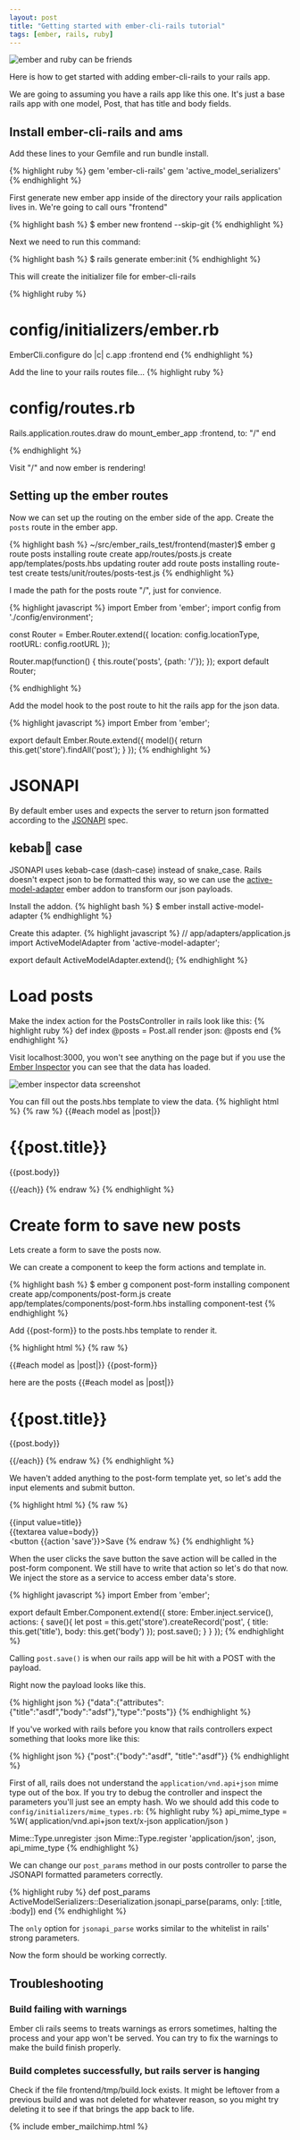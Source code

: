 ```yaml
---
layout: post
title: "Getting started with ember-cli-rails tutorial"
tags: [ember, rails, ruby]
---
```


![ember and ruby can be friends](/assets/images/ember_ruby.png)

Here is how to get started with adding ember-cli-rails to your rails app.

We are going to assuming you have a rails app like this one.
It's just a base rails app with one model, Post, that has title and body fields.

## Install ember-cli-rails and ams

Add these lines to your Gemfile and run bundle install.

{% highlight ruby %}
gem 'ember-cli-rails'
gem 'active_model_serializers'
{% endhighlight %}

First generate new ember app inside of the directory your rails application
lives in. We're going to call ours "frontend"

{% highlight bash %}
$ ember new frontend --skip-git
{% endhighlight %}

Next we need to run this command:

{% highlight bash %}
$ rails generate ember:init
{% endhighlight %}

This will create the initializer file for ember-cli-rails

{% highlight ruby %}
# config/initializers/ember.rb

EmberCli.configure do |c|
  c.app :frontend
  end
{%  endhighlight %}

Add the line to your rails routes file...
{% highlight ruby %}
# config/routes.rb

Rails.application.routes.draw do
  mount_ember_app :frontend, to: "/"
end

{%  endhighlight %}

Visit  "/" and now ember is rendering!

## Setting up the ember routes

Now we can set up the routing on the ember side of the app.
Create the `posts` route in the ember app.

{% highlight bash %}
 ~/src/ember_rails_test/frontend(master)$ ember g route posts
installing route
  create app/routes/posts.js
  create app/templates/posts.hbs
updating router
  add route posts
installing route-test
  create tests/unit/routes/posts-test.js
{% endhighlight %}

I made the path for the posts route "/", just for convience.

{% highlight javascript %}
import Ember from 'ember';
import config from './config/environment';

const Router = Ember.Router.extend({
  location: config.locationType,
  rootURL: config.rootURL
});

Router.map(function() {
  this.route('posts', {path: '/'});
});
export default Router;

{% endhighlight %}

Add the model hook to the post route to hit the rails app for the json data.

{% highlight javascript %}
import Ember from 'ember';

export default Ember.Route.extend({
  model(){
    return this.get('store').findAll('post');
  }
});
{% endhighlight %}

# JSONAPI

By default ember uses and expects the server to return json formatted according
to the [JSONAPI](http://jsonapi.org/) spec.

## kebab🍡 case
JSONAPI uses kebab-case (dash-case) instead of snake_case. Rails doesn't expect json to be
formatted this way, so we can use the [active-model-adapter](https://github.com/ember-data/active-model-adapter) ember addon to transform our json payloads.

Install the addon.
{% highlight bash %}
$ ember install active-model-adapter
{% endhighlight %}

Create this adapter.
{% highlight javascript %}
// app/adapters/application.js
import ActiveModelAdapter from 'active-model-adapter';

export default ActiveModelAdapter.extend();
{% endhighlight %}

# Load posts

Make the index action for the PostsController in rails look like this:
{% highlight ruby %}
  def index
    @posts = Post.all
    render json: @posts
  end
{% endhighlight %}

Visit localhost:3000, you won't see anything on the page but if you use the
[Ember
Inspector](https://chrome.google.com/webstore/detail/ember-inspector/bmdblncegkenkacieihfhpjfppoconhi?hl=en) you can see that the data has loaded.

![ember inspector data
screenshot](/assets/images/ember_inspector_data_screenshot.png)

You can fill out the posts.hbs template to view the data.
{% highlight html %}
{% raw %}
{{#each model as |post|}}
  <h1>{{post.title}}</h1>
  <p>
    {{post.body}}
  </p>
{{/each}}
{% endraw %}
{% endhighlight %}

# Create form to save new posts

Lets create a form to save the posts now.

We can create a component to keep the form actions and template in.

{% highlight bash  %}
$ ember g component post-form
installing component
  create app/components/post-form.js
  create app/templates/components/post-form.hbs
installing component-test
{% endhighlight %}

Add {{post-form}} to the posts.hbs template to render it.

{% highlight html %}
{% raw %}
<!-- app/templates/post.hbs -->
{{#each model as |post|}}
{{post-form}}

here are the posts
{{#each model as |post|}}
  <h1>{{post.title}}</h1>
  <p>
    {{post.body}}
  </p>
{{/each}}
{% endraw %}
{% endhighlight %}

We haven't added anything to the post-form template yet, so let's add the input
elements and submit button.

{% highlight html %}
{% raw %}
<!-- app/templates/components/post-form.hbs -->
{{input value=title}}
<br/>
{{textarea value=body}}
<br/>
<button {{action 'save'}}>Save</button>
{% endraw %}
{% endhighlight %}

When the user clicks the save button the save action will be called in the
post-form component. We still have to write that action so let's do that now.
 We inject the store as a service to access ember data's store.

{% highlight javascript %}
import Ember from 'ember';

export default Ember.Component.extend({
  store: Ember.inject.service(),
  actions: {
    save(){
      let post = this.get('store').createRecord('post', {
        title: this.get('title'),
        body: this.get('body')
      });
      post.save();
    }
  }
});
{% endhighlight %}

Calling `post.save()` is when our rails app will be hit with a POST with the payload.

Right now the payload looks like this.

{% highlight json %}
{"data":{"attributes":{"title":"asdf","body":"adsf"},"type":"posts"}}
{% endhighlight %}

If you've worked with rails before you know that rails controllers expect
something that looks more like this:

{% highlight json %}
{"post":{"body":"asdf", "title":"asdf"}}
{% endhighlight %}

First of all, rails does not understand the `application/vnd.api+json` mime type
out of the box. If you try to debug the controller and inspect the parameters
you'll just see an empty hash. Wo we should add this code to
`config/initializers/mime_types.rb`:
{% highlight ruby %}
api_mime_type = %W(
  application/vnd.api+json
  text/x-json
  application/json
)

Mime::Type.unregister :json
Mime::Type.register 'application/json', :json, api_mime_type
{% endhighlight %}

We can change our `post_params` method in our posts controller to parse the
JSONAPI formatted parameters correctly.

{% highlight ruby %}
    def post_params
      ActiveModelSerializers::Deserialization.jsonapi_parse(params, only: [:title, :body])
    end
{% endhighlight %}

The `only` option for `jsonapi_parse` works similar to the whitelist in rails'
strong parameters.

Now the form should be working correctly.

## Troubleshooting

### Build failing with warnings

Ember cli rails seems to treats warnings as errors sometimes, halting the
process and your app won't be served. You can try to fix the warnings to make
the build finish properly.

### Build completes successfully, but rails server is hanging

Check if the file frontend/tmp/build.lock exists. It might be leftover from a
previous build and was not deleted for whatever reason, so you might try
deleting it to see if that brings the app back to life.

{% include ember_mailchimp.html %}
